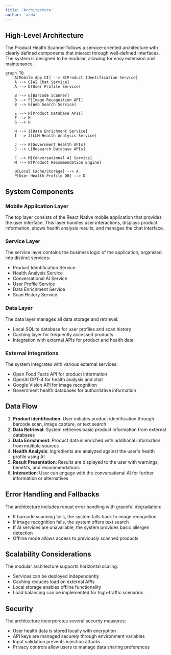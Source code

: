 ```yaml
---
title: 'Architecture'
author: 'arda'
---
```


## High-Level Architecture

The Product Health Scanner follows a service-oriented architecture with clearly defined components that interact through well-defined interfaces. The system is designed to be modular, allowing for easy extension and maintenance.

```mermaid
graph TB
    A[Mobile App UI] --> B[Product Identification Service]
    A --> C[AI Chat Service]
    A --> D[User Profile Service]
    
    B --> E[Barcode Scanner]
    B --> F[Image Recognition API]
    B --> G[Web Search Service]
    
    E --> H[Product Database APIs]
    F --> H
    G --> H
    
    H --> I[Data Enrichment Service]
    I --> J[LLM Health Analysis Service]
    
    J --> K[Government Health APIs]
    J --> L[Research Database APIs]
    
    C --> M[Conversational AI Service]
    M --> N[Product Recommendation Engine]
    
    O[Local Cache/Storage] --> A
    P[User Health Profile DB] --> D
```

## System Components

### Mobile Application Layer
The top layer consists of the React Native mobile application that provides the user interface. This layer handles user interactions, displays product information, shows health analysis results, and manages the chat interface.

### Service Layer
The service layer contains the business logic of the application, organized into distinct services:
- Product Identification Service
- Health Analysis Service
- Conversational AI Service
- User Profile Service
- Data Enrichment Service
- Scan History Service

### Data Layer
The data layer manages all data storage and retrieval:
- Local SQLite database for user profiles and scan history
- Caching layer for frequently accessed products
- Integration with external APIs for product and health data

### External Integrations
The system integrates with various external services:
- Open Food Facts API for product information
- OpenAI GPT-4 for health analysis and chat
- Google Vision API for image recognition
- Government health databases for authoritative information

## Data Flow

1. **Product Identification**: User initiates product identification through barcode scan, image capture, or text search
2. **Data Retrieval**: System retrieves basic product information from external databases
3. **Data Enrichment**: Product data is enriched with additional information from multiple sources
4. **Health Analysis**: Ingredients are analyzed against the user's health profile using AI
5. **Result Presentation**: Results are displayed to the user with warnings, benefits, and recommendations
6. **Interaction**: User can engage with the conversational AI for further information or alternatives

## Error Handling and Fallbacks

The architecture includes robust error handling with graceful degradation:
- If barcode scanning fails, the system falls back to image recognition
- If image recognition fails, the system offers text search
- If AI services are unavailable, the system provides basic allergen detection
- Offline mode allows access to previously scanned products

## Scalability Considerations

The modular architecture supports horizontal scaling:
- Services can be deployed independently
- Caching reduces load on external APIs
- Local storage enables offline functionality
- Load balancing can be implemented for high-traffic scenarios

## Security

The architecture incorporates several security measures:
- User health data is stored locally with encryption
- API keys are managed securely through environment variables
- Input validation prevents injection attacks
- Privacy controls allow users to manage data sharing preferences